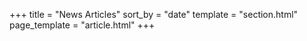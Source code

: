 +++
title = "News Articles"
sort_by = "date"
template = "section.html"
page_template = "article.html"
+++